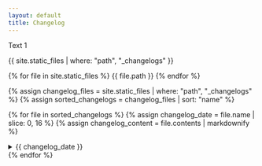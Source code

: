 ```yaml
---
layout: default
title: Changelog
---
```


Text 1

{{ site.static_files | where: "path", "_changelogs" }}

{% for file in site.static_files %}
    {{ file.path }}
{% endfor %}

{% assign changelog_files = site.static_files | where: "path", "_changelogs" %}
{% assign sorted_changelogs = changelog_files | sort: "name" %}

{% for file in sorted_changelogs %}
  {% assign changelog_date = file.name | slice: 0, 16 %}
  {% assign changelog_content = file.contents | markdownify %}

  <details>
    <summary>{{ changelog_date }}</summary>
    {{ changelog_content }}
  </details>
{% endfor %}
